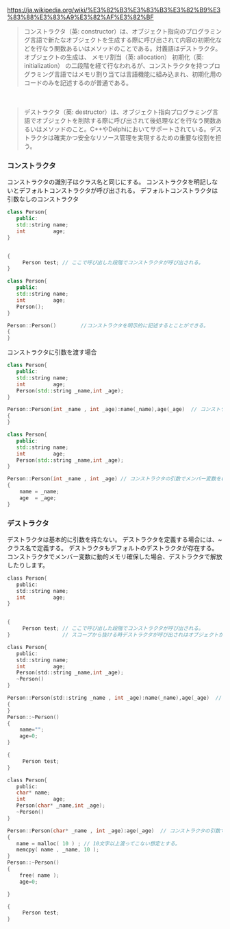 https://ja.wikipedia.org/wiki/%E3%82%B3%E3%83%B3%E3%82%B9%E3%83%88%E3%83%A9%E3%82%AF%E3%82%BF


> コンストラクタ（英: constructor）は、オブジェクト指向のプログラミング言語で新たなオブジェクトを生成する際に呼び出されて内容の初期化などを行なう関数あるいはメソッドのことである。対義語はデストラクタ。
オブジェクトの生成は、
メモリ割当（英: allocation）
初期化（英: initialization）
の二段階を経て行なわれるが、コンストラクタを持つプログラミング言語ではメモリ割り当ては言語機能に組み込まれ、初期化用のコードのみを記述するのが普通である。


　

> デストラクタ（英: destructor）は、オブジェクト指向プログラミング言語でオブジェクトを削除する際に呼び出されて後処理などを行なう関数あるいはメソッドのこと。C++やDelphiにおいてサポートされている。デストラクタは確実かつ安全なリソース管理を実現するための重要な役割を担う。

### コンストラクタ

コンストラクタの識別子はクラス名と同じにする。
コンストラクタを明記しないとデフォルトコンストラクタが呼び出される。
デフォルトコンストラクタは引数なしのコンストラクタ

```cpp
class Person{
   public:
   std::string name;
   int         age;
}


{
     Person test; // ここで呼び出した段階でコンストラクタが呼び出される。
} 
```



```cpp
class Person{
   public:
   std::string name;
   int         age;
   Person();
}

Person::Person()        //コンストラクタを明示的に記述するとことができる。
{
}
```

コンストラクタに引数を渡す場合

```cpp
class Person{
   public:
   std::string name;
   int         age;
   Person(std::string _name,int _age);
}

Person::Person(int _name , int _age):name(_name),age(_age)  // コンストラクタの引数でメンバー変数を初期化することができる。
{
}
```


```cpp
class Person{
   public:
   std::string name;
   int         age;
   Person(std::string _name,int _age);
}

Person::Person(int _name , int _age) // コンストラクタの引数でメンバー変数を初期化することができる。
{
    name = _name;
    age  = _age;
}
```

### デストラクタ

デストラクタは基本的に引数を持たない。
デストラクタを定義する場合には、~クラス名で定義する。
デストラクタもデフォルトのデストラクタが存在する。
コンストラクタでメンバー変数に動的メモリ確保した場合、デストラクタで解放したりします。


```c
class Person{
   public:
   std::string name;
   int         age;
}


{
     Person test; // ここで呼び出した段階でコンストラクタが呼び出される。
}                 // スコープから抜ける時デストラクタが呼び出されはオブジェクトが破棄されます
```

```c
class Person{
   public:
   std::string name;
   int         age;
   Person(std::string _name,int _age);
   ~Person()
}

Person::Person(std::string _name , int _age):name(_name),age(_age)  // コンストラクタの引数でメンバー変数を初期化することができる。
{
}
Person::~Person()
{
    name="";
    age=0;
}

{
     Person test;
}
```


```c
class Person{
   public:
   char* name;
   int         age;
   Person(char* _name,int _age);
   ~Person()
}

Person::Person(char* _name , int _age):age(_age)  // コンストラクタの引数でメンバー変数を初期化することができる。
{
   name = malloc( 10 ) ; // 10文字以上渡ってこない想定とする。
   memcpy( name , _name, 10 );
}
Person::~Person()
{
    free( name );
    age=0;

}

{
     Person test;
}
```
